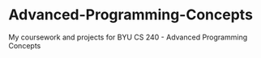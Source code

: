# Advanced-Programming-Concepts
My coursework and projects for BYU CS 240 - Advanced Programming Concepts
